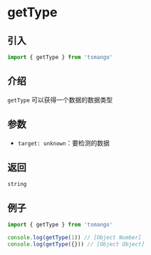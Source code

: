 # getType

## 引入

```ts
import { getType } from 'tsmango'
```

## 介绍

`getType` 可以获得一个数据的数据类型

## 参数

- `target: unknown`：要检测的数据

## 返回

`string`

## 例子

```ts
import { getType } from 'tsmango'

console.log(getType(1)) // [Object Number]
console.log(getType({})) // [Object Object]
```
